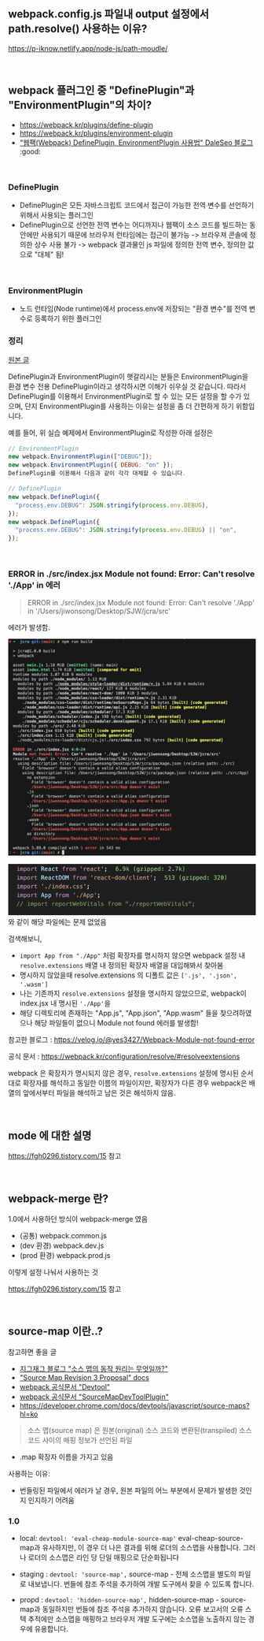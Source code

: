 
## webpack.config.js 파일내 output 설정에서 path.resolve() 사용하는 이유?

https://p-iknow.netlify.app/node-js/path-moudle/




&nbsp;
&nbsp;




## webpack 플러그인 중 "DefinePlugin"과 "EnvironmentPlugin"의 차이?

- https://webpack.kr/plugins/define-plugin
- https://webpack.kr/plugins/environment-plugin
- ["웹팩(Webpack) DefinePlugin, EnvironmentPlugin 사용법" DaleSeo 블로그](https://www.daleseo.com/webpack-plugins-define-environment/) :good:



&nbsp;
&nbsp;



### DefinePlugin

- DefinePlugin은 모든 자바스크립트 코드에서 접근이 가능한 전역 변수를 선언하기 위해서 사용되는 플러그인
- DefinePlugin으로 선언한 전역 변수는 어디까지나 웹팩이 소스 코드를 빌드하는 동안에만 사용되기 때문에 브라우저 런타임에는 접근이 불가능
  -> 브라우져 콘솔에 정의한 상수 사용 불가
  -> webpack 결과물인 js 파일에 정의한 전역 변수, 정의한 값으로 "대체" 됨!



&nbsp;
&nbsp;



### EnvironmentPlugin

- 노드 런타임(Node runtime)에서 process.env에 저장되는 "환경 변수"를 전역 변수로 등록하기 위한 플러그인

### 정리

[원본 글](https://www.daleseo.com/webpack-plugins-define-environment/#%EB%A7%88%EC%B9%98%EB%A9%B4%EC%84%9C) 

DefinePlugin과 EnvironmentPlugin이 햇갈리시는 분들은 EnvironmentPlugin을 환경 변수 전용 DefinePlugin이라고 생각하시면 이해가 쉬우실 것 같습니다. 따라서 DefinePlugin를 이용해서 EnvironmentPlugin로 할 수 있는 모든 설정을 할 수가 있으며, 단지 EnvironmentPlugin를 사용하는 이유는 설정을 좀 더 간편하게 하기 위함입니다.

예를 들어, 위 실습 예제에서 EnvironmentPlugin로 작성한 아래 설정은

```js
// EnvironmentPlugin
new webpack.EnvironmentPlugin(["DEBUG"]);
new webpack.EnvironmentPlugin({ DEBUG: "on" });
DefinePlugin를 이용해서 다음과 같이 각각 대체할 수 있습니다.
```

```js
// DefinePlugin
new webpack.DefinePlugin({
  "process.env.DEBUG": JSON.stringify(process.env.DEBUG),
});
new webpack.DefinePlugin({
  "process.env.DEBUG": JSON.stringify(process.env.DEBUG) || "on",
});
```



&nbsp;
&nbsp;



### ERROR in ./src/index.jsx Module not found: Error: Can't resolve './App' in  에러

> ERROR in ./src/index.jsx Module not found: Error: Can't resolve './App' in '/Users/jiwonsong/Desktop/SJW/jcra/src'

에러가 발생함.

![](./resource/webpack01.png)


![](./resource/webpack02.png)
와 같이 해당 파일에는 문제 없었음

검색해보니, 

-  `import App from "./App"` 처럼 확장자를 명시하지 않으면 webpack 설정 내 `resolve.extensions` 배열 내 정의된 확장자 배열을 대입해봐서 찾아봄
  - 명시하지 않았을때 resolve.extensions 의 디폴트 값은 `['.js', '.json', '.wasm']`
  - 나는 기존까지 `resolve.extensions` 설정을 명시하지 않았으므로, webpack이 index.jsx 내 명시된 `'./App'`을
  - 해당 디렉토리에 존재하는 "App.js", "App.json", "App.wasm" 들을 찾으려하였으나 해당 파일들이 없으니 Module not found 에러를 발생함!


참고한 블로그 : https://velog.io/@yes3427/Webpack-Module-not-found-error

공식 문서 : https://webpack.kr/configuration/resolve/#resolveextensions

webpack 은 확장자가 명시되지 않은 경우, `resolve.extensions` 설정에 명시된 순서대로 확장자를 해석하고
동일한 이름의 파일이지만, 확장자가 다른 경우 webpack은 배열의 앞에서부터 파일을 해석하고 남은 것은 해석하지 않음.



&nbsp;
&nbsp;




## mode 에 대한 설명

https://fgh0296.tistory.com/15 참고



&nbsp;
&nbsp;



## webpack-merge 란?

1.0에서 사용하던 방식이 webpack-merge 였음

- (공통) webpack.common.js
- (dev 환경) webpack.dev.js
- (prod 환경) webpack.prod.js


이렇게 설정 나눠서 사용하는 것

https://fgh0296.tistory.com/15 참고




&nbsp;
&nbsp;


## source-map 이란..?

참고하면 좋을 글

- [지그재그 블로그 "소스 맵의 동작 원리는 무엇일까?"](https://wormwlrm.github.io/2023/06/04/What-are-Source-Maps.html)
- ["Source Map Revision 3 Proposal" docs](https://docs.google.com/document/d/1U1RGAehQwRypUTovF1KRlpiOFze0b-_2gc6fAH0KY0k/preview?pli=1#heading=h.fc227cy4qh38)
- [webpack 공식문서 "Devtool"](https://webpack.kr/configuration/devtool/)
- [webpack 공식문서 "SourceMapDevToolPlugin"](https://webpack.kr/plugins/source-map-dev-tool-plugin)
- https://developer.chrome.com/docs/devtools/javascript/source-maps?hl=ko



> 소스 맵(source map) 은 원본(original) 소스 코드와 변환된(transpiled) 소스 코드 사이의 매핑 정보가 선언된 파일

- .map 확장자 이름을 가지고 있음

사용하는 이유:
- 번들링된 파일에서 에러가 날 경우, 원본 파일의 어느 부분에서 문제가 발생한 것인지 인지하기 어려움



### 1.0

- local: `devtool: 'eval-cheap-module-source-map'`
  eval-cheap-source-map과 유사하지만, 이 경우 더 나은 결과를 위해 로더의 소스맵을 사용합니다. 그러나 로더의 소스맵은 라인 당 단일 매핑으로 단순화됩니다
  
- staging : `devtool: 'source-map',`
  source-map - 전체 소스맵을 별도의 파일로 내보냅니다. 번들에 참조 주석을 추가하여 개발 도구에서 찾을 수 있도록 합니다.

- propd :  `devtool: 'hidden-source-map',`
  hidden-source-map - source-map과 동일하지만 번들에 참조 주석을 추가하지 않습니다. 오류 보고서의 오류 스텍 추적에만 소스맵을 매핑하고 브라우저 개발 도구에는 소스맵을 노출하지 않는 경우에 유용합니다.

